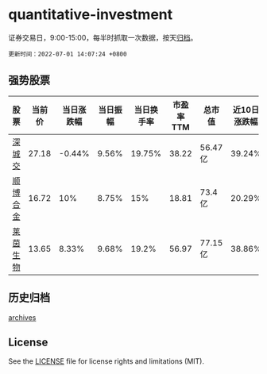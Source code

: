 # quantitative-investment

证券交易日，9:00-15:00，每半时抓取一次数据，按天[归档](archives)。

`更新时间：2022-07-01 14:07:24 +0800`

## 强势股票

|股票|当前价|当日涨跌幅|当日振幅|当日换手率|市盈率TTM|总市值|近10日涨跌幅|
|----|----|----|----|----|----|----|----|
|[深城交](https://xueqiu.com/S/SZ301091)|27.18|-0.44%|9.56%|19.75%|38.22|56.47亿|39.24%|
|[顺博合金](https://xueqiu.com/S/SZ002996)|16.72|10%|8.75%|15%|18.81|73.4亿|20.29%|
|[莱茵生物](https://xueqiu.com/S/SZ002166)|13.65|8.33%|9.68%|19.2%|56.97|77.15亿|38.86%|

## 历史归档

[archives](archives)

## License

See the [LICENSE](LICENSE) file for license rights and limitations (MIT).